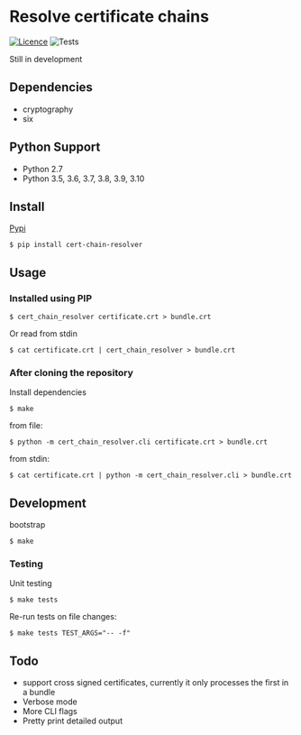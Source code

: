 # Resolve certificate chains

[![Licence](https://img.shields.io/badge/licence-MIT-blue.svg)](https://tldrlegal.com/license/mit-license)
![Tests](https://github.com/rkoopmans/python-certificate-chain-resolver/workflows/CI%20tests/badge.svg?branch=v1)

Still in development

## Dependencies

* cryptography
* six

## Python Support

* Python 2.7
* Python 3.5, 3.6, 3.7, 3.8, 3.9, 3.10

## Install

[Pypi](https://pypi.org/project/cert-chain-resolver/)


    $ pip install cert-chain-resolver


## Usage

### Installed using PIP

    $ cert_chain_resolver certificate.crt > bundle.crt

Or read from stdin

    $ cat certificate.crt | cert_chain_resolver > bundle.crt


### After cloning the repository

Install dependencies

    $ make

from file:

    $ python -m cert_chain_resolver.cli certificate.crt > bundle.crt

from stdin:

    $ cat certificate.crt | python -m cert_chain_resolver.cli > bundle.crt


## Development

bootstrap

    $ make

### Testing

Unit testing

    $ make tests

Re-run tests on file changes:

    $ make tests TEST_ARGS="-- -f"


## Todo

* support cross signed certificates, currently it only processes the first in a bundle
* Verbose mode
* More CLI flags
* Pretty print detailed output
